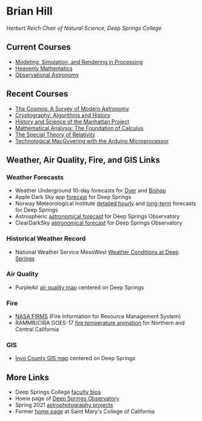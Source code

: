 # Brian Hill

*Herbert Reich Chair of Natural Science, Deep Springs College*

## Current Courses

* [Modeling, Simulation, and Rendering in Processing](./modeling-in-processing)
* [Heavenly Mathematics](./heavenly-mathematics)
* [Observational Astronomy](./observational-astronomy)

## Recent Courses

* [The Cosmos: A Survey of Modern Astronomy](./astronomy/)
* [Cryptography: Algorithms and History](./cryptography/)
* [History and Science of the Manhattan Project](./manhattan-project/)
* [Mathematical Analysis: The Foundation of Calculus](./mathematical-analysis/)
* [The Special Theory of Relativity](./special-relativity/)
* [Technological MacGyvering with the Arduino Microprocessor](./technological-macgyvering/)

## Weather, Air Quality, Fire, and GIS Links

### Weather Forecasts

* Weather Underground 10-day forecasts for [Dyer](https://www.wunderground.com/forecast/us/nv/dyer) and [Bishop](https://www.wunderground.com/forecast/us/ca/bishop)
* Apple Dark Sky app [forecast](https://darksky.net/forecast/37.3749,-117.9802/us12/en) for Deep Springs
* Norway Meteorological Institute [detailed hourly](https://www.yr.no/place/USA/California/Deep_Springs/hour_by_hour_detailed.html) and [long-term](https://www.yr.no/place/USA/California/Deep_Springs/long.html) forecasts for Deep Springs
* Astrospheric [astronomical forecast](https://www.astrospheric.com/?Latitude=37.3749&Longitude=-117.9802) for Deep Springs Observatory
* ClearDarkSky [astronomical forecast](https://www.cleardarksky.com/c/DpSprObCAkey.html?1) for Deep Springs Observatory

### Historical Weather Record

* National Weather Service MesoWest [Weather Conditions at Deep Springs](https://www.wrh.noaa.gov/mesowest/timeseries.php?sid=DPSC1)

### Air Quality

* PurpleAir [air quality map](https://www.purpleair.com/map?opt=1/i/mPM25/a60/cC0#10.04/37.3749/-117.9802) centered on Deep Springs

### Fire

* [NASA FIRMS](https://firms2.modaps.eosdis.nasa.gov/map/#d:today;@-118.2,41.0,6z) (Fire Information for Resource Management System)
* RAMMB/CIRA GOES-17 [fire temperature animation](https://rammb-slider.cira.colostate.edu/?sat=goes-17&z=5&im=12&ts=1&st=0&et=0&speed=200&motion=loop&map=1&lat=0&opacity%5B0%5D=1&hidden%5B0%5D=0&pause=0&slider=-1&hide_controls=1&mouse_draw=0&follow_feature=0&follow_hide=0&s=rammb-slider&sec=full_disk&p%5B0%5D=fire_temperature&x=13488.140625&y=3295.15625) for Northern and Central California

### GIS

* [Inyo County GIS map](https://gis.inyoco.com/arcgis/apps/webappviewer/index.html?id=4f0e9813612040c3994f0ec22235fba4&center=413215.4992%2C4136912.6261%2C26911&scale=7040.6821) centered on Deep Springs

## More Links

* Deep Springs College [faculty bios](http://deepsprings.edu/academics/#faculty)
* Home page of [Deep Springs Observatory](./deep-springs-observatory/)
* Spring 2021 [astrophotography projects](./astronomy/index.html#astrophotography-projects)
* Former [home page](http://physics.stmarys-ca.edu/faculty/brianhill/index.html) at Saint Mary's College of California

